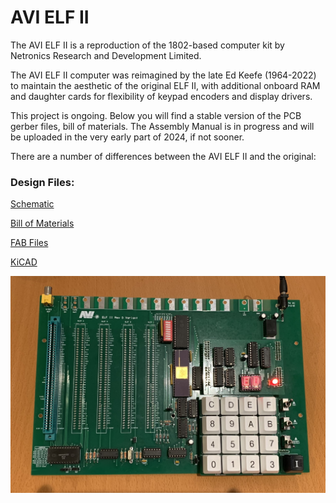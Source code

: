 # AVI ELF II
The AVI ELF II is a reproduction of the 1802-based computer kit by Netronics Research and Development Limited. 

The AVI ELF II computer was reimagined by the late Ed Keefe (1964-2022) to maintain the aesthetic of the original ELF II, with additional onboard RAM and daughter cards for flexibility of keypad encoders and display drivers.

This project is ongoing. Below you will find a stable version of the PCB gerber files, bill of materials. The Assembly Manual is in progress and will be uploaded in the very early part of 2024, if not sooner.

There are a number of differences between the AVI ELF II and the original:



### Design Files:

[Schematic](notes/AVIELF2v1-Sch.pdf)

[Bill of Materials](notes/AVI%20ELF%20II%20Final%20BOM.xlsx)

[FAB Files](gerbers/AVIELF2v1-Gerbers.zip)

[KiCAD](kicad/AVIELF2v1-KiCad.zip)

![Image of the latest prototype of the AVI ELF II circuit board](photos/IMG_9843.jpeg)
